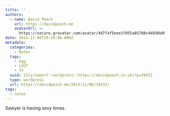 ```yaml
---
title: ''
authors:
  - name: David Peach
    url: https://davidpeach.me
    avatarUrl: >-
      https://secure.gravatar.com/avatar/4d7faf5eee1f055a85788c44936b8995eaab6dfb004e7854ec747ccb272e91ee?s=96&d=mm&r=g
date: 2014-11-06T19:29:00.000Z
metadata:
  categories:
    - Notes
  tags:
    - Egg
    - LOST
    - TV
  uuid: 11ty/import::wordpress::https://davidpeach.co.uk/?p=39431
  type: wordpress
  url: https://davidpeach.me/2014/11/06/39431/
tags:
  - notes
---
```

Sawyer is having sexy times.